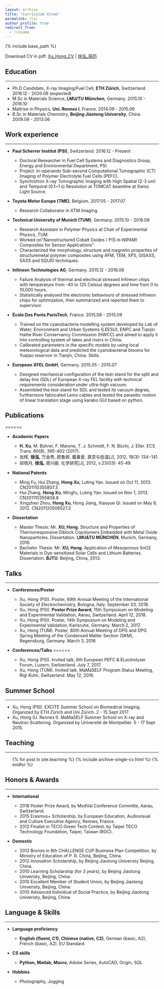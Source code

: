 ```yaml
---
layout: archive
title: "Curriculum Vitae"
permalink: /cv/
author_profile: true
redirect_from:
  - /resume
---
```


{% include base_path %}

Download CV in pdf:  <a href="https://github.com/XuHongCN/CV/blob/master/resume.pdf" target="_blank">Xu_Hong_CV</a>
 | <a href="https://github.com/XuHongCN/CV/blob/master/resume_cn.pdf" target="_blank">徐泓_简历</a>

## Education
---------------
* Ph.D Candidate, X-ray Imaging/Fuel Cell, **ETH Zürich**, Switzerland. 2016.12 - 2020.06 (expected)
* M.Sc in Materials Science, **LMU/TU München**, Germany. 2015.10 - 2016.10
* Maîtrise in Physics, **Uni. Rennes I**, France. 2014.09 - 2015.06
* B.Sc in Materials Chemistry, **Beijing Jiaotong University**, China. 2009.09 - 2013.06

## Work experience
-----------------------
* **Paul Scherrer Institut (PSI)**, Switzerland. 2016.12 - Present
  * Doctoral Researcher in Fuel Cell Systems and Diagnostics Group, Energy and Environmental Department, PSI.
  * Project: In-operando Sub-second Computational Tomographic (CT) Imaging of Polymer Electrolyte Fuel Cells (PEFC).
  * Synchrotron X-ray Tomographic Imaging with High Spatial (2-3 um) and Temporal (0.1~1 s) Resolution at TOMCAT beamline at Swiss Light Source.

* **Toyota Motor Europe (TME)**, Belgium. 2017.05 - 2017.07
  * Research Collaborator in XTM Imaging.
  
* **Technical University of Munich (TUM)**, Germany. 2015.10 - 2016.09
  * Research Assistant in Polymer Physics at Chair of Experimental Physics, TUM.
  * Worked on"Nanostructured Cobalt Oxides / P(S-b-NIPAM) Composites for Sensor Applications". 
  * Characterized the morphology, structure and magnetic properties of structuremetal polymer composites using AFM, TEM, XPS, GISAXS, SAXS and SQUID techniques.
  
* **Infineon Technologies AG**, Germany. 2015.12 - 2016.06
  * Failure Analysis of thermal and electrical stressed Infineon chips with temperature from -40 to 125 Celsius degrees and time from 0 to 10,000 hours.
  * Statistically analysed the electronic behaviours of stressed Infineon chips for optimization, then summarized and reported them to supervisor.

* **École Des Ponts ParisTech**, France. 2015.08 - 2015.09
  * Trained on the cyanobacteria modelling system developed by Lab of Water, Environment and Urban Systems (LEESU), ENPC and Tianjin Haihe River Conservancy Commission (HWCC) and aimed to apply it into controlling system of lakes and rivers in China.
  * Calibrated parameters in the specific models by using local meteorological data and predicted the cyanobacterial blooms for Yuqiao reservoir in Tianjin, China.
Skills.

* **European XFEL GmbH**, Germany. 2015.05 - 2015.07
  * Designed mechanical configuration of the test-stand for the split and delay line (SDL) of European X-ray FEL facility with technical requirements consideration under ultra-high vacuum.
  * Assembled the test-stand for SDL and tested its vacuum degree, furthermore fabricated Lemo cables and tested the parasitic motion of linear translation stage using karabo GUI based on python.

## Publications
======
* **Academic Papers**
  * **H. Xu**, M. Bührer, F. Marone, T. J. Schmidt, F. N. Büchi, J. Eller. ECS Trans. 80(8), 395-402 (2017). 
  * 张辉, **徐泓**, 万金秀, 颜鲁婷, 戴春爱. 真空与低温[J], 2012, 18(3): 134−141.
  * 祁晓月, **徐泓**, 周兴振. 化学研究[J], 2012, v.23(03): 45-49.
  
* **National Patents**
  * Ming Fu, Hui Zhang, **Hong Xu**, Luting Yan. Issued on Oct 11, 2013. CN201110355807.3
  * Hui Zhang, **Hong Xu**, Mingfu, Luting Yan. Issued on Nov 1, 2013. CN201110355808.8
  * Xingzhen Zhou, **Hong Xu**, Hong Jiang, Xiaoyue Qi. Issued on May 9, 2012. CN201120506527.3
  
* **Dissertation**
  * Master Thesis: Mr. **XU, Hong**. Structure and Properties of Thermoresponsive Diblock Copolymers Embedded with Metal Oxide Nanoparticles. Dissertation. **LMU&TU MÜNCHEN**, Munich, Germany, 2016.
  * Bachelor Thesis: Mr. **XU, Hong**. Application of Mesoporous SnO2 Materials in Dye-sensitized Solar Cells and Lithium Batteries. Dissertation. **BJTU**. Beijing, China, 2013.
  
## Talks
---------
* **Conferences/Poster**
  * Xu, Hong (PSI). Poster, 69th Annual Meeting of the International Society of Electrochemistry, Bologna, Italy. September 03, 2018.
  * Xu, Hong (PSI). **Poster Prize Award**, 15th Symposium on Modeling and Experimental Validation, Aarau, Switzerland. April 12, 2018.
  * Xu, Hong (PSI). Poster, 14th Symposium on Modeling and Experimental Validation, Karlsruhe, Germany. March 2, 2017.
  * Xu, Hong (TUM). Poster, 80th Annual Meeting of DPG and DPG Spring Meeting of the Condensed Matter Section (SKM), Regensburg, Germany. March 3, 2016

* **Conferences/Talks**
======
  * Xu, Hong (PSI). Invited talk, 6th European PEFC & ELectrolyser Forum, Luzern, Switzerland. July 7, 2017.
  * Xu, Hong (TUM). Invited talk, MaMaSELF Program Status Meeting, Rigi Kulm, Switzerland. May 12, 2016.

## Summer School
----------------------
* Xu, Hong (PSI). EXCITE Summer School on Biomedical Imaging. Organized by ETH Zürich and Uni Zürich. 2 - 15 Sept 2017.
* Xu, Hong (U. Rennes I). MaMaSELF Summer School on X-ray and Neutron Scattering. Organized by Université de Montpellier. 5 - 17 Sept 2015.

## Teaching
--------------
  <ul>{% for post in site.teaching %}
    {% include archive-single-cv.html %}
  {% endfor %}</ul>

## Honors & Awards
------------------------
* **International**
  * 2018 Poster Prize Award, by ModVal Conference Committe, Aarau, Switzerland.
  * 2015 Erasmus+ Scholarship, by European Education, Audiovisual and Culture Executive Agency, Rennes, France.
  * 2012 Finalist in TECO Green Tech Contest, by Taipei TECO Technology Foundation, Taipei, Taiwan (ROC).

* **Domestic**
  * 2012 Bronze in 8th CHALLENGE CUP Business Plan Competition, by Ministry of Education of P. R. China, Beijing, China.
  * 2012 Innovation Scholarship, by Beijing Jiaotong Univeristy Beijing, China.
  * 2010 Learning Scholarship (for 3 years), by Beijing Jiaotong Univeristy, Beijing, China.
  * 2010 Excellent Member of Student Union, by Beijing Jiaotong Univeristy, Beijing, China.
  * 2010 Advanced Individual of Social Practice, by Beijing Jiaotong Univeristy, Beijing, China.

## Language & Skills
-------------------------
* **Language proficiency**
  * **English (fluent, C1), Chinese (native, C2)**, German (basic, A2), French (basic, A2). EU Standard.

* **CS skills**
  * **Python, Matlab, Macro**, Adobe Series, AutoCAD, Origin, SQL

* **Hobbies**
  * Photography, Jogging
  
  
